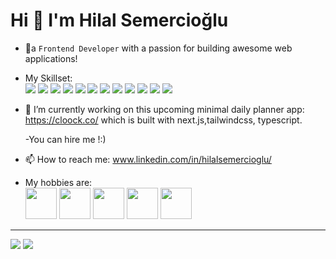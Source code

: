 #    Hi 👋 I'm Hilal Semercioğlu

- 🌟a `Frontend Developer` with a passion for building awesome web applications!
  
- My Skillset:
<br><image src="https://img.shields.io/badge/HTML5-E34F26?style=for-the-badge&logo=html5&logoColor=white" /> <image src="https://img.shields.io/badge/CSS-239120?&style=for-the-badge&logo=css3&logoColor=white" /> <image src="https://img.shields.io/badge/Bootstrap-563D7C?style=for-the-badge&logo=bootstrap&logoColor=white"> <image src="https://img.shields.io/badge/JavaScript-F7DF1E?style=for-the-badge&logo=javascript&logoColor=black"> <image src="https://img.shields.io/badge/React-20232A?style=for-the-badge&logo=react&logoColor=61DAFB"> <image src="https://img.shields.io/badge/Node.js-43853D?style=for-the-badge&logo=node.js&logoColor=white"> <image src="https://img.shields.io/badge/Microsoft_Azure-0089D6?style=for-the-badge&logo=microsoft-azure&logoColor=white"> <image src="https://img.shields.io/badge/GitHub-100000?style=for-the-badge&logo=github&logoColor=white">   <image src="https://img.shields.io/badge/Express.js-404D59?style=for-the-badge"> <image src="https://img.shields.io/badge/PostgreSQL-316192?style=for-the-badge&logo=postgresql&logoColor=white"> <image src="https://img.shields.io/badge/MongoDB-4EA94B?style=for-the-badge&logo=mongodb&logoColor=white"> <image src="https://img.shields.io/badge/Heroku-430098?style=for-the-badge&logo=heroku&logoColor=white">

- 🔭 I’m currently working on this upcoming minimal daily planner app: https://cloock.co/ which is built with next.js,tailwindcss, typescript.

  -You can hire me !:)

- 📫 How to reach me: www.linkedin.com/in/hilalsemercioglu/


- My hobbies are:
 <br><img src="https://i.pinimg.com/564x/04/ed/2c/04ed2ce868077149f9a30089a91548b9.jpg" width="50px" /> <img src="https://cdn-icons-png.flaticon.com/512/1028/1028497.png" width="50px" /> <img src="https://cdn-icons-png.flaticon.com/512/5038/5038781.png" width="50px" /> <img src="https://cdn-icons-png.flaticon.com/512/201/201644.png" width="50px" /> <img src="https://encrypted-tbn0.gstatic.com/images?q=tbn:ANd9GcQUT6eBjawu9Uo85P4O9GMcpZrAHim4CI-Wdw&usqp=CAU" width="50px" />






<hr/>
<div>  <image src="https://github-readme-stats.vercel.app/api?username=elinoza&hide=issues&show_icons=true&hide_border=true&theme=slateorange">
  <image src="https://github-readme-stats.vercel.app/api/top-langs/?username=elinoza&layout=compact&&theme=slateorange&&hide_border=true"></div>




